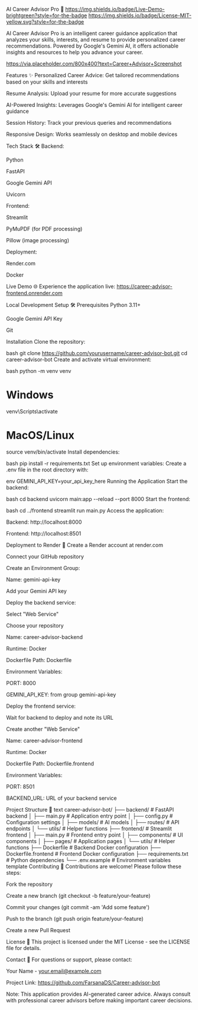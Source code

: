 AI Career Advisor Pro 💼
https://img.shields.io/badge/Live-Demo-brightgreen?style=for-the-badge
https://img.shields.io/badge/License-MIT-yellow.svg?style=for-the-badge

AI Career Advisor Pro is an intelligent career guidance application that analyzes your skills, interests, and resume to provide personalized career recommendations. Powered by Google's Gemini AI, it offers actionable insights and resources to help you advance your career.

https://via.placeholder.com/800x400?text=Career+Advisor+Screenshot

Features ✨
Personalized Career Advice: Get tailored recommendations based on your skills and interests

Resume Analysis: Upload your resume for more accurate suggestions

AI-Powered Insights: Leverages Google's Gemini AI for intelligent career guidance

Session History: Track your previous queries and recommendations

Responsive Design: Works seamlessly on desktop and mobile devices

Tech Stack 🛠️
Backend:

Python

FastAPI

Google Gemini API

Uvicorn

Frontend:

Streamlit

PyMuPDF (for PDF processing)

Pillow (image processing)

Deployment:

Render.com

Docker

Live Demo 🌐
Experience the application live:
https://career-advisor-frontend.onrender.com

Local Development Setup 🛠️
Prerequisites
Python 3.11+

Google Gemini API Key

Git

Installation
Clone the repository:

bash
git clone https://github.com/yourusername/career-advisor-bot.git
cd career-advisor-bot
Create and activate virtual environment:

bash
python -m venv venv
# Windows
venv\Scripts\activate
# MacOS/Linux
source venv/bin/activate
Install dependencies:

bash
pip install -r requirements.txt
Set up environment variables:
Create a .env file in the root directory with:

env
GEMINI_API_KEY=your_api_key_here
Running the Application
Start the backend:

bash
cd backend
uvicorn main:app --reload --port 8000
Start the frontend:

bash
cd ../frontend
streamlit run main.py
Access the application:

Backend: http://localhost:8000

Frontend: http://localhost:8501

Deployment to Render 🚀
Create a Render account at render.com

Connect your GitHub repository

Create an Environment Group:

Name: gemini-api-key

Add your Gemini API key

Deploy the backend service:

Select "Web Service"

Choose your repository

Name: career-advisor-backend

Runtime: Docker

Dockerfile Path: Dockerfile

Environment Variables:

PORT: 8000

GEMINI_API_KEY: from group gemini-api-key

Deploy the frontend service:

Wait for backend to deploy and note its URL

Create another "Web Service"

Name: career-advisor-frontend

Runtime: Docker

Dockerfile Path: Dockerfile.frontend

Environment Variables:

PORT: 8501

BACKEND_URL: URL of your backend service

Project Structure 📁
text
career-advisor-bot/
├── backend/               # FastAPI backend
│   ├── main.py            # Application entry point
│   ├── config.py          # Configuration settings
│   ├── models/            # AI models
│   ├── routes/            # API endpoints
│   └── utils/             # Helper functions
├── frontend/              # Streamlit frontend
│   ├── main.py            # Frontend entry point
│   ├── components/        # UI components
│   ├── pages/             # Application pages
│   └── utils/             # Helper functions
├── Dockerfile             # Backend Docker configuration
├── Dockerfile.frontend    # Frontend Docker configuration
├── requirements.txt       # Python dependencies
└── .env.example           # Environment variables template
Contributing 🤝
Contributions are welcome! Please follow these steps:

Fork the repository

Create a new branch (git checkout -b feature/your-feature)

Commit your changes (git commit -am 'Add some feature')

Push to the branch (git push origin feature/your-feature)

Create a new Pull Request

License 📄
This project is licensed under the MIT License - see the LICENSE file for details.

Contact 📧
For questions or support, please contact:

Your Name - your.email@example.com

Project Link: https://github.com/FarsanaDS/Career-advisor-bot

Note: This application provides AI-generated career advice. Always consult with professional career advisors before making important career decisions.
